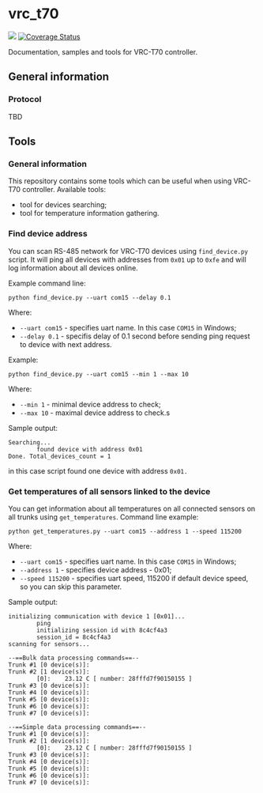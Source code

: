 # vrc_t70

![](https://travis-ci.org/JFF-Bohdan/vrc_t70.svg?branch=master)	
[![Coverage Status](https://coveralls.io/repos/github/JFF-Bohdan/vrc_t70/badge.svg?branch=master)](https://coveralls.io/github/JFF-Bohdan/vrc_t70?branch=master)

Documentation, samples and tools for VRC-T70 controller.

## General information

### Protocol
TBD


## Tools

### General information

This repository contains some tools which can be useful when using VRC-T70 controller. Available tools:

* tool for devices searching;
* tool for temperature information gathering.

### Find device address

You can scan RS-485 network for VRC-T70 devices using `find_device.py` script. It will ping all devices with addresses from `0x01` up to `0xfe` and will log information about all devices online.

Example command line:

`python find_device.py --uart com15 --delay 0.1`

Where:

* `--uart com15` - specifies uart name. In this case `COM15` in Windows;
* `--delay 0.1` - specifis delay of 0.1 second before sending ping request to device with next address.

Example:

`python find_device.py --uart com15 --min 1 --max 10`

Where:
* `--min 1` - minimal device address to check;
* `--max 10` - maximal device address to check.s

Sample output:

```
Searching...
        found device with address 0x01
Done. Total_devices_count = 1
```

in this case script found one device with address `0x01.`


### Get temperatures of all sensors linked to the device

You can get information about all temperatures on all connected sensors on all trunks using `get_temperatures`. Command line example:

`python get_temperatures.py --uart com15 --address 1 --speed 115200`

Where:

* `--uart com15` - specifies uart name. In this case `COM15` in Windows;
* `--address 1` - specifies device address - 0x01;
* `--speed 115200` - specifies uart speed, 115200 if default device speed, so you can skip this parameter.


Sample output:

```
initializing communication with device 1 [0x01]...
        ping
        initializing session id with 8c4cf4a3
        session_id = 8c4cf4a3
scanning for sensors...

--==Bulk data processing commands==--
Trunk #1 [0 device(s)]:
Trunk #2 [1 device(s)]:
        [0]:    23.12 C [ number: 28fffd7f90150155 ]
Trunk #3 [0 device(s)]:
Trunk #4 [0 device(s)]:
Trunk #5 [0 device(s)]:
Trunk #6 [0 device(s)]:
Trunk #7 [0 device(s)]:

--==Simple data processing commands==--
Trunk #1 [0 device(s)]:
Trunk #2 [1 device(s)]:
        [0]:    23.12 C [ number: 28fffd7f90150155 ]
Trunk #3 [0 device(s)]:
Trunk #4 [0 device(s)]:
Trunk #5 [0 device(s)]:
Trunk #6 [0 device(s)]:
Trunk #7 [0 device(s)]:
```